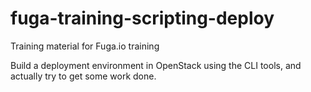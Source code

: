 # fuga-training-scripting-deploy
Training material for Fuga.io training

Build a deployment environment in OpenStack using the CLI tools, and actually try to get some work done.
